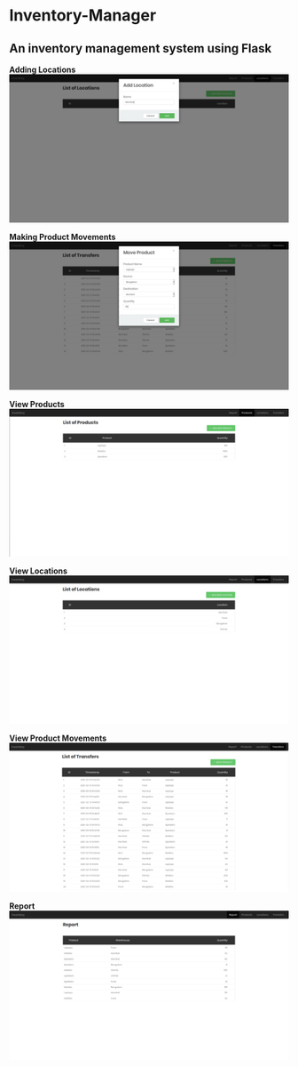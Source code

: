 # Inventory-Manager

## An inventory management system using Flask


**Adding Locations**
![Adding location](https://github.com/mkaur24/inventory-management/blob/master/screenshots/Screenshot%20from%202021-02-14%2001-05-58.png)

**Making Product Movements**
![Making Product Movements](https://github.com/mkaur24/inventory-management/blob/master/screenshots/Screenshot%20from%202021-02-14%2001-20-14.png)

**View Products**
![View Products](https://github.com/mkaur24/inventory-management/blob/master/screenshots/Screenshot%20from%202021-02-14%2001-27-25.png)

**View Locations**
![View Locations](https://github.com/mkaur24/inventory-management/blob/master/screenshots/Screenshot%20from%202021-02-14%2001-27-06.png)

**View Product Movements**
![View Locations](https://github.com/mkaur24/inventory-management/blob/master/screenshots/Screenshot%20from%202021-02-14%2001-24-45.png)

**Report**
![Report](https://github.com/mkaur24/inventory-management/blob/master/screenshots/Screenshot%20from%202021-02-14%2001-27-47.png)
